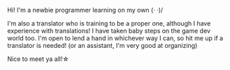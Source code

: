 Hi! I'm a newbie programmer learning on my own (· ·)/

I'm also a translator who is training to be a proper one, although I have experience with translations!
I have taken baby steps on the game dev world too. I'm open to lend a hand in whichever way I can, so hit me up if a translator is needed!
(or an assistant, I'm very good at organizing)

Nice to meet ya all!☆
